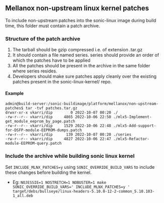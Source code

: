 ## Mellanox non-upstream linux kernel patches ##

To include non-upstream patches into the sonic-linux image during build time, this folder must contain a patch archive.

### Structure of the patch archive

  1. The tarball should be gzip compressed i.e. of extension .tar.gz
  2. It should contain a file named series. series should provide an order of which the patches have to be applied
  3. All the patches should be present in the archive in the same folder where series resides.
  4. Developers should make sure patches apply cleanly over the existing patches present in the sonic-linux-kernel/ repo.

#### Example
```
admin@build-server:/sonic-buildimage/platform/mellanox/non-upstream-patches$ tar -tvf patches.tar.gz
drwxr-xr-x vkarri/dip        0 2022-10-07 00:20 ./
-rw-r--r-- vkarri/dip     4865 2022-10-06 22:50 ./mlx5-Implement-get_module_eeprom_by_page.patch
-rw-r--r-- vkarri/dip     1529 2022-10-06 22:48 ./mlx5-Add-support-for-DSFP-module-EEPROM-dumps.patch
-rw-r--r-- vkarri/dip      139 2022-10-07 00:20 ./series
-rw-r--r-- vkarri/dip     4827 2022-10-06 22:47 ./mlx5-Refactor-module-EEPROM-query.patch
```

### Include the archive while building sonic linux kernel

Set `INCLUDE_MLNX_PATCHES=y` using `SONIC_OVERRIDE_BUILD_VARS` to include these changes before building the kernel.
- Eg: `NOJESSIE=1 NOSTRETCH=1 NOBUSTER=1 make SONIC_OVERRIDE_BUILD_VARS=' INCLUDE_MLNX_PATCHES=y ' target/debs/bullseye/linux-headers-5.10.0-12-2-common_5.10.103-1_all.deb`
